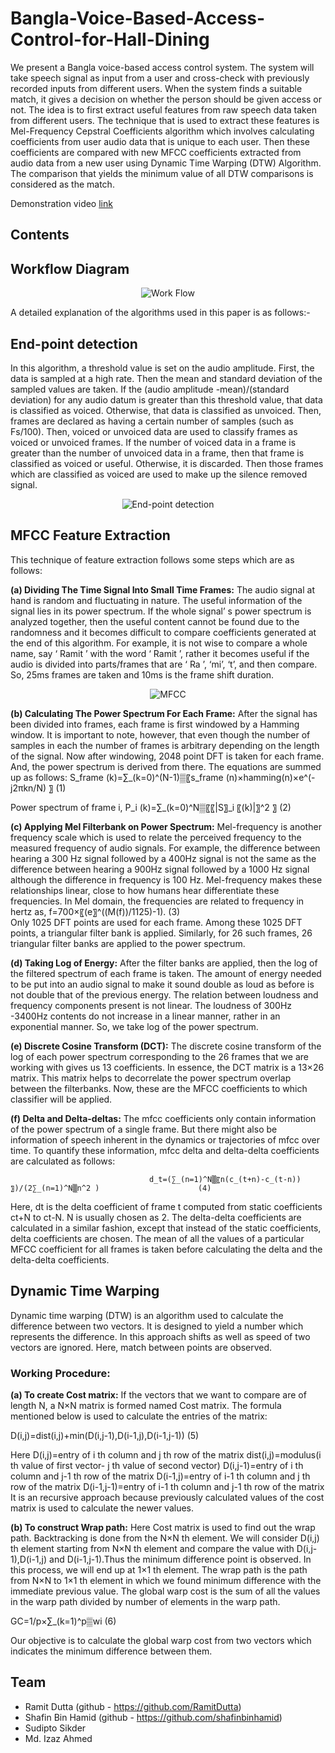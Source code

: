 # Bangla-Voice-Based-Access-Control-for-Hall-Dining

We present a Bangla voice-based access control system. The system will take speech signal as input from  a user and cross-check with previously recorded inputs from different users. When the system finds a suitable match, it gives a decision on whether the person should be given access or not. The idea is to first extract useful features from raw speech data taken from different users. The technique that is used to extract these features is Mel-Frequency Cepstral Coefficients algorithm which involves calculating coefficients from user audio data that is unique to each user. Then these coefficients are compared with new MFCC coefficients extracted from audio data from a new user using Dynamic Time Warping (DTW) Algorithm. The comparison that yields the minimum value of all DTW comparisons is considered as the match.

Demonstration video <a href="https://youtu.be/1bJfJCFnFjw">link</a>

## Contents

## Workflow Diagram

<p align="center">
  <img src="https://user-images.githubusercontent.com/66994793/137640499-09c59604-a318-49ec-a5cc-8e8a3324ebde.png" title="Work Flow">
</p>


A detailed explanation of the algorithms used in this paper is as follows:-
## End-point detection

In this algorithm, a threshold value is set on the audio amplitude. First, the data is sampled at a high rate. Then the mean and standard deviation of the sampled values are taken. If the (audio amplitude -mean)/(standard deviation) for any audio datum is greater than this threshold value, that data is classified as voiced. Otherwise, that data is classified as unvoiced. Then, frames are declared as having a certain number of samples (such as Fs/100). Then, voiced or unvoiced data are used to classify frames as voiced or unvoiced frames. If the number of voiced data in a frame is greater than the number of unvoiced data in a frame, then that frame is classified as voiced or useful. Otherwise, it is discarded. Then those frames which are classified as voiced are used to make up the silence removed signal.

<p align="center">
  <img src="https://user-images.githubusercontent.com/66994793/137640529-ad2c8da5-1b0e-4b95-b5c5-8ea0c94a31a9.png" title="End-point detection">
</p>




## MFCC Feature Extraction

This technique of feature extraction follows some steps which are as follows:

**(a)	Dividing The Time Signal Into Small Time Frames:** The audio signal at hand is random and fluctuating in nature. The useful information of the signal lies in its power spectrum. If the whole signal’ s power spectrum is analyzed together, then the useful content cannot be found due to the randomness and it becomes difficult to compare coefficients generated at the end of this algorithm. For example, it is not wise to compare  a whole name, say ‘ Ramit ’ with the word ‘ Ramit ’, rather it becomes useful if the audio is divided into parts/frames that are ‘ Ra ’, ‘mi’, ‘t’, and then compare. So, 25ms frames are taken and 10ms is the frame shift duration.

<p align="center">
  <img src="https://user-images.githubusercontent.com/66994793/137640553-85dda05a-5208-4df4-949b-15a0cca68cff.png" title="MFCC">
</p>

**(b) Calculating The Power Spectrum For Each Frame:** After the signal has been divided into frames, each frame is first windowed by a Hamming window. It is important to note, however, that even though the number of samples in each the number of frames is arbitrary depending on the length of the signal. Now after windowing, 2048 point DFT is taken for  each frame. And, the power spectrum is derived from there. The equations are summed up as follows: 
S_frame (k)=∑_(k=0)^(N-1)▒〖s_frame (n)×hamming(n)×e^(-j2πkn/N) 〗                                                                       (1)

Power spectrum of frame i, P_i (k)=∑_(k=0)^N▒〖〖|S〗_i 〖(k)|〗^2 〗       (2)
                                                                                     
**(c) Applying Mel Filterbank on Power Spectrum:** Mel-frequency is another frequency scale which is used to relate the perceived frequency to the measured frequency of audio signals. For example, the difference between hearing a 300 Hz signal followed by a 400Hz signal is not the same as the difference between hearing a 900Hz signal followed by a 1000 Hz signal although the difference in frequency is 100 Hz. Mel-frequency makes these relationships linear, close to how humans hear differentiate these frequencies. In Mel domain, the frequencies are related to frequency in hertz as,
 f=700×〖(e〗^((M(f))/1125)-1).               (3)                                                                                                  
Only 1025 DFT points are used for each frame. Among these 1025 DFT points, a triangular filter bank is applied. Similarly, for 26 such frames, 26 triangular filter banks are applied to the power spectrum. 

**(d)  Taking Log of Energy:** After the filter banks are applied, then the log of the filtered spectrum of each frame is taken. The amount of energy needed to be put into an audio signal to make it sound double as loud as before is not double that of the previous energy. The relation between loudness and frequency components present is not linear. The loudness of 300Hz -3400Hz contents do not increase in a linear manner, rather in an exponential manner. So, we take log of the power spectrum. 

**(e) Discrete Cosine Transform (DCT):** The discrete cosine transform of the log of each power spectrum corresponding to the 26 frames that we are working with gives us 13 coefficients. In essence, the DCT matrix is a 13×26 matrix. This matrix helps to decorrelate the power spectrum overlap between the filterbanks. Now, these are the MFCC coefficients to which classifier will be applied.

**(f) Delta and Delta-deltas:** The mfcc coefficients only contain information of the power spectrum of a single frame. But there might also be information of speech inherent in the dynamics or trajectories of mfcc over time. To quantify these information, mfcc delta and delta-delta coefficients are calculated as follows:
 
                                   d_t=(∑_(n=1)^N▒〖n(c_(t+n)-c_(t-n)) 〗)/(2∑_(n=1)^N▒n^2 )                      (4)

 Here, dt is the delta coefficient of frame t computed from static    coefficients ct+N  to ct-N. N is usually chosen as 2. The delta-delta coefficients are calculated in a similar fashion, except that instead of the static coefficients, delta coefficients are chosen. The mean of all the values of a particular MFCC coefficient for all frames is taken before calculating the delta and the delta-delta coefficients.
 
## Dynamic Time Warping
Dynamic time warping (DTW) is an algorithm used to calculate the difference between two vectors. It is designed to yield a number which represents the difference. In this approach shifts as well as speed of two vectors are ignored. Here, match between points are observed.

### Working Procedure:

**(a) To create Cost matrix:**
If the vectors that we want to compare are of length N, a N×N matrix is formed named Cost matrix. The formula mentioned below is used to calculate the entries of the matrix:

D(i,j)=dist(i,j)+min(D(i,j-1),D(i-1,j),D(i-1,j-1))     (5)  
                                                                                  
Here D(i,j)=entry of  i th column and j th row of the matrix
         dist(i,j)=modulus(i th value of first vector- j th value of second vector)
         D(i,j-1)=entry of  i th column and j-1 th row of the matrix
         D(i-1,j)=entry of  i-1 th column and j th row of the matrix
         D(i-1,j-1)=entry of  i-1 th column and j-1 th row of the matrix
It is an recursive approach because previously calculated values of the cost matrix is used to calculate the newer values.

**(b) To construct Wrap path:**
Here Cost matrix is used to find out the wrap path. Backtracking is done from the N×N th element. We will consider  D(i,j) th element starting from N×N th element and compare the value with D(i,j-1),D(i-1,j) and D(i-1,j-1).Thus the minimum difference point is observed. In this process, we will end up at 1×1 th element. The wrap path is the path from N×N to 1×1 th element in which we found minimum difference with the immediate previous value. The global warp cost is the sum of all the values in the warp path divided by number of elements in the warp path. 

GC=1/p×∑_(k=1)^p▒wi               (6)

Our objective is to calculate the global warp cost from two vectors which indicates the minimum difference between them. 


## Team
- Ramit Dutta (github - https://github.com/RamitDutta)
- Shafin Bin Hamid (github - https://github.com/shafinbinhamid)
- Sudipto Sikder
- Md. Izaz Ahmed


